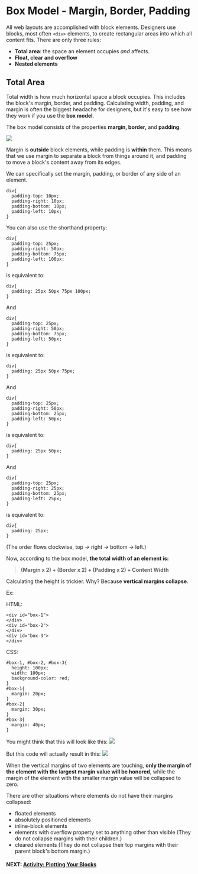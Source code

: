 # Box Model - Margin, Border, Padding

All web layouts are accomplished with block elements. Designers use blocks, most often `<div>` elements, to create rectangular areas into which all content fits. There are only three rules:

* **Total area**: the space an element occupies _and_ affects.
* **Float, clear and overflow**
* **Nested elements**

## **Total Area**

Total width is how much horizontal space a block occupies. This includes the block's margin, border, and padding. Calculating width, padding, and margin is often the biggest headache for designers, but it's easy to see how they work if you use the **box model**.

The box model consists of the properties **margin, border,** and **padding**.

![](http://s3.amazonaws.com/General_V88/boomyeah/company_209/chapter_2135/handouts/chapter2135_1511_box-model-01-03.gif)

Margin is **outside** block elements, while padding is **within** them. This means that we use margin to separate a block from things around it, and padding to move a block's content away from its edges.

We can specifically set the margin, padding, or border of any side of an element.

```
div{
  padding-top: 10px;
  padding-right: 10px;
  padding-bottom: 10px;
  padding-left: 10px;
}
```

You can also use the shorthand property:

```
div{
  padding-top: 25px;
  padding-right: 50px;
  padding-bottom: 75px;
  padding-left: 100px;
}
```

is equivalent to:

```
div{
  padding: 25px 50px 75px 100px;
}
```

And

```
div{
  padding-top: 25px;
  padding-right: 50px;
  padding-bottom: 75px;
  padding-left: 50px;
}
```

is equivalent to:

```
div{
  padding: 25px 50px 75px;
}
```

And

```
div{
  padding-top: 25px;
  padding-right: 50px;
  padding-bottom: 25px;
  padding-left: 50px;
}
```

is equivalent to:

```
div{
  padding: 25px 50px;
}
```

And

```
div{
  padding-top: 25px;
  padding-right: 25px;
  padding-bottom: 25px;
  padding-left: 25px;
}
```

is equivalent to:

```
div{
  padding: 25px;
}
```

(The order flows clockwise, top -> right -> bottom -> left.)

Now, according to the box model, **the total width of an element is:**

> **(Margin x 2) + (Border x 2) + (Padding x 2) + Content Width**

Calculating the height is trickier. Why? Because **vertical margins collapse**.

Ex:

HTML:
```
<div id="box-1">
</div>
<div id="box-2">
</div>
<div id="box-3">
</div>
```
CSS:

```
#box-1, #box-2, #box-3{
  height: 100px;
  width: 100px;
  background-color: red;
}
#box-1{
  margin: 20px;
}
#box-2{
  margin: 30px;
}
#box-3{
  margin: 40px;
}
```

You might think that this will look like this:
![](http://s3.amazonaws.com/General_V88/boomyeah/company_209/chapter_2135/handouts/chapter2135_1513_vertical-uncollapsed-03.gif)

But this code will actually result in this:
![](http://s3.amazonaws.com/General_V88/boomyeah/company_209/chapter_2135/handouts/chapter2135_1512_vertical-collapsed-03.gif)

When the vertical margins of two elements are touching, **only the margin of the element with the largest margin value will be honored**, while the margin of the element with the smaller margin value will be collapsed to zero.

There are other situations where elements do not have their margins collapsed:

* floated elements
* absolutely positioned elements
* inline-block elements
* elements with overflow property set to anything other than visible (They do not collapse margins with their children.)
* cleared elements (They do not collapse their top margins with their parent block's bottom margin.)

#### NEXT: [Activity: Plotting Your Blocks](./plotting_your_blox.md)
